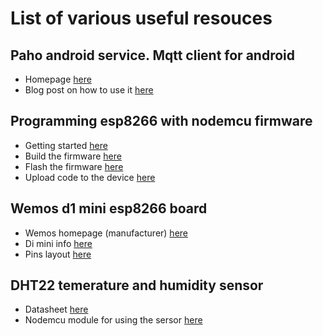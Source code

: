# List of various useful resouces # 

## Paho android service. Mqtt client for android ## 

- Homepage [here](https://eclipse.org/paho/clients/android/)
- Blog post on how to use it [here](http://www.hivemq.com/blog/mqtt-client-library-enyclopedia-paho-android-service)

## Programming esp8266 with nodemcu firmware ##

 - Getting started [here](https://nodemcu.readthedocs.io/en/master/en/)
 - Build the firmware [here](https://nodemcu.readthedocs.io/en/master/en/build/)
 - Flash the firmware [here](https://nodemcu.readthedocs.io/en/master/en/flash/)
 - Upload code to the device [here](https://nodemcu.readthedocs.io/en/master/en/upload/)
 

## Wemos d1 mini esp8266 board ##

- Wemos homepage (manufacturer) [here](https://www.wemos.cc/)
- Di mini info [here](https://wiki.wemos.cc/products:d1:d1_mini)
- Pins layout [here](https://github.com/4it2017/weather_station/blob/master/docs/d1-mini-esp8266-board.jpg)

## DHT22 temerature and humidity sensor ## 

 - Datasheet [here](https://www.sparkfun.com/datasheets/Sensors/Temperature/DHT22.pdf)
 - Nodemcu module for using the sersor [here](https://nodemcu.readthedocs.io/en/master/en/modules/dht/)
 
